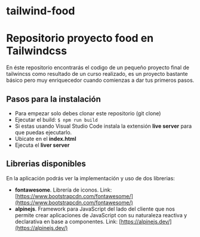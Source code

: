# tailwind-food
# Repositorio proyecto food en Tailwindcss

En éste repositorio encontrarás el codigo de un pequeño proyecto final de tailwincss como resultado de un curso realizado, es un proyecto bastante básico pero muy enriquecedor cuando comienzas a dar tus primeros pasos.

Pasos para la instalación
-------------

- Para empezar solo debes clonar este repositorio (git clone) 
- Ejecutar el build:
`$ npm run build`
- Si estas usando Visual Studio Code instala la extensión **live server** para que puedas ejecutarlo.
- Ubicate en el **index.html**
- Ejecuta el **liver server**


Librerias disponibles
-------------
En la aplicación podrás ver la implementación y uso de dos librerias:
- **fontawesome**. Librería de iconos. Link:  [https://www.bootstrapcdn.com/fontawesome/](https://www.bootstrapcdn.com/fontawesome/)
- **alpinejs**. Framework para JavaScript del lado del cliente que nos permite crear aplicaciones de JavaScript con su naturaleza reactiva y declarativa en base a componentes. Link:  [https://alpinejs.dev/](https://alpinejs.dev/)
